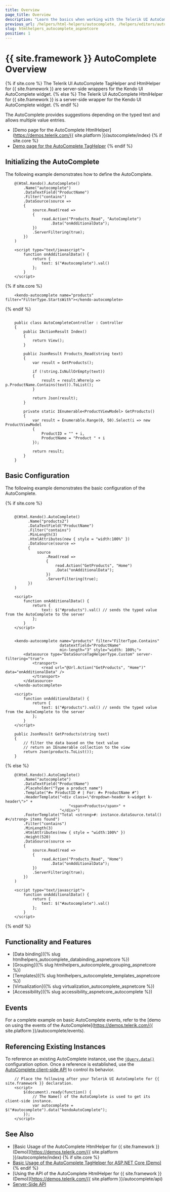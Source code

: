 ```yaml
---
title: Overview
page_title: Overview
description: "Learn the basics when working with the Telerik UI AutoComplete component for {{ site.framework }}."
previous_url: /helpers/html-helpers/autocomplete, /helpers/editors/autocomplete/overview
slug: htmlhelpers_autocomplete_aspnetcore
position: 1
---
```


# {{ site.framework }} AutoComplete Overview

{% if site.core %}
The Telerik UI AutoComplete TagHelper and HtmlHelper for {{ site.framework }} are server-side wrappers for the Kendo UI AutoComplete widget.
{% else %}
The Telerik UI AutoComplete HtmlHelper for {{ site.framework }} is a server-side wrapper for the Kendo UI AutoComplete widget.
{% endif %}

The AutoComplete provides suggestions depending on the typed text and allows multiple value entries.

* [Demo page for the AutoComplete HtmlHelper](https://demos.telerik.com/{{ site.platform }}/autocomplete/index)
{% if site.core %}
* [Demo page for the AutoComplete TagHelper](https://demos.telerik.com/aspnet-core/autocomplete/tag-helper)
{% endif %}

## Initializing the AutoComplete

The following example demonstrates how to define the AutoComplete.

```HtmlHelper
    @(Html.Kendo().AutoComplete()
        .Name("autocomplete")
        .DataTextField("ProductName")
        .Filter("contains")
        .DataSource(source =>
        {
            source.Read(read =>
            {
                read.Action("Products_Read", "AutoComplete")
                    .Data("onAdditionalData");
            })
            .ServerFiltering(true);
        })
    )

    <script type="text/javascript">
        function onAdditionalData() {
            return {
                text: $("#autocomplete").val()
            };
        }
    </script>
```
{% if site.core %}
```TagHelper
    <kendo-autocomplete name="products" filter="FilterType.StartsWith"></kendo-autocomplete>
```
{% endif %}
```Controller

    public class AutoCompleteController : Controller
    {
        public IActionResult Index()
        {
            return View();
        }

        public JsonResult Products_Read(string text)
        {
            var result = GetProducts();

            if (!string.IsNullOrEmpty(text))
            {
                result = result.Where(p => p.ProductName.Contains(text)).ToList();
            }

            return Json(result);
        }

        private static IEnumerable<ProductViewModel> GetProducts()
        {
            var result = Enumerable.Range(0, 50).Select(i => new ProductViewModel
            {
                ProductID = "" + i,
                ProductName = "Product " + i
            });

            return result;
        }
    }
```

## Basic Configuration

The following example demonstrates the basic configuration of the AutoComplete.

{% if site.core %}
```HtmlHelper

    @(Html.Kendo().AutoComplete()
          .Name("products2")
          .DataTextField("ProductName")
          .Filter("contains")
          .MinLength(3)
          .HtmlAttributes(new { style = "width:100%" })
          .DataSource(source =>
          {
              source
                  .Read(read =>
                  {
                      read.Action("GetProducts", "Home")
                      .Data("onAdditionalData");
                  })
                  .ServerFiltering(true);
          })
    )

    <script>
        function onAdditionalData() {
            return {
                text: $("#products").val() // sends the typed value from the AutoComplete to the server
            };
        }
    </script>
```
```TagHelper

    <kendo-autocomplete name="products" filter="FilterType.Contains"
                        datatextfield="ProductName"
                        min-length="3" style="width: 100%;">
        <datasource type="DataSourceTagHelperType.Custom" server-filtering="true">
            <transport>
                <read url="@Url.Action("GetProducts", "Home")" data="onAdditionalData" />
            </transport>
        </datasource>
    </kendo-autocomplete>

    <script>
        function onAdditionalData() {
            return {
                text: $("#products").val() // sends the typed value from the AutoComplete to the server
            };
        }
    </script>
```
```Controller
    public JsonResult GetProducts(string text)
    {
        // filter the data based on the text value
        // return an IEnumerable collection to the view     
        return Json(products.ToList());
    }
```
{% else %}
```HtmlHelper
    @(Html.Kendo().AutoComplete()
        .Name("autocomplete")
        .DataTextField("ProductName")
        .Placeholder("Type a product name")
        .Template("#= ProductID # | For: #= ProductName #")
        .HeaderTemplate("<div class=\"dropdown-header k-widget k-header\">" +
                            "<span>Products</span>" +
                        "</div>")
        .FooterTemplate("Total <strong>#: instance.dataSource.total() #</strong> items found")
        .Filter("contains")
        .MinLength(3)
        .HtmlAttributes(new { style = "width:100%" })
        .Height(520)
        .DataSource(source =>
        {
            source.Read(read =>
            {
                read.Action("Products_Read", "Home")
                    .Data("onAdditionalData");
            })
            .ServerFiltering(true);
        })
    )

    <script type="text/javascript">
        function onAdditionalData() {
            return {
                text: $("#autocomplete").val()
            };
        }
    </script>
```
{% endif %}

## Functionality and Features

* [Data binding]({% slug htmlhelpers_autocomplete_databinding_aspnetcore %})
* [Grouping]({% slug htmlhelpers_autocomplete_grouping_aspnetcore %})
* [Templates]({% slug htmlhelpers_autocomplete_templates_aspnetcore %})
* [Virtualization]({% slug virtualization_autocomplete_aspnetcore %})
* [Accessibility]({% slug accessibility_aspnetcore_autocomplete %})

## Events

For a complete example on basic AutoComplete events, refer to the [demo on using the events of the AutoComplete](https://demos.telerik.com/{{ site.platform }}/autocomplete/events).

## Referencing Existing Instances

To reference an existing AutoComplete instance, use the [`jQuery.data()`](https://api.jquery.com/jQuery.data/) configuration option. Once a reference is established, use the [AutoComplete client-side API](https://docs.telerik.com/kendo-ui/api/javascript/ui/autocomplete#methods) to control its behavior.

```
    // Place the following after your Telerik UI AutoComplete for {{ site.framework }} declaration.
    <script>
        $(document).ready(function() {
            // The Name() of the AutoComplete is used to get its client-side instance.
            var autocomplete = $("#autocomplete").data("kendoAutoComplete");
        });
    </script>
```

## See Also

* [Basic Usage of the AutoComplete HtmlHelper for {{ site.framework }} (Demo)](https://demos.telerik.com/{{ site.platform }}/autocomplete/index)
{% if site.core %}
* [Basic Usage of the AutoComplete TagHelper for ASP.NET Core (Demo)](https://demos.telerik.com/aspnet-core/autocomplete/tag-helper)
{% endif %}
* [Using the API of the AutoComplete HtmlHelper for {{ site.framework }} (Demo)](https://demos.telerik.com/{{ site.platform }}/autocomplete/api)
* [Server-Side API](/api/autocomplete)
